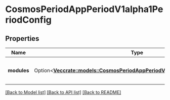 # CosmosPeriodAppPeriodV1alpha1PeriodConfig

## Properties

Name | Type | Description | Notes
------------ | ------------- | ------------- | -------------
**modules** | Option<[**Vec<crate::models::CosmosPeriodAppPeriodV1alpha1PeriodModuleConfig>**](cosmos.app.v1alpha1.ModuleConfig.md)> | modules are the module configurations for the app. | [optional]

[[Back to Model list]](../README.md#documentation-for-models) [[Back to API list]](../README.md#documentation-for-api-endpoints) [[Back to README]](../README.md)


